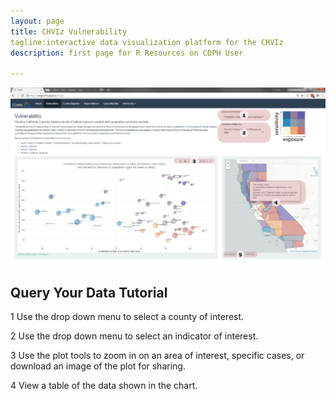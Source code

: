 ```yaml
---
layout: page
title: CHVIz Vulnerability
tagline:interactive data visualization platform for the CHVIz
description: first page for R Resources on CDPH User

---
```


![](https://raw.githubusercontent.com/vargovargo/CHVIr/master/CHVIz/images/vulnerability2.png)


## Query Your Data Tutorial

1 Use the drop down menu to select a county of interest.

2 Use the drop down menu to select an indicator of interest.

3 Use the plot tools to zoom in on an area of interest, specific cases, or download an image of the plot for sharing. 

4 View a table of the data shown in the chart. 


